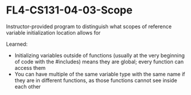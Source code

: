 # FL4-CS131-04-03-Scope
Instructor-provided program to distinguish what scopes of reference variable initialization location allows for

Learned:
- Initializing variables outside of functions (usually at the very beginning of code with the #includes) means they are global; every function can access them
- You can have multiple of the same variable type with the same name if they are in different functions, as those functions cannot see inside each other
